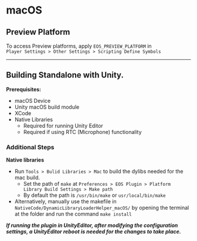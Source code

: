 # macOS 

## Preview Platform

To access Preview platforms, apply `EOS_PREVIEW_PLATFORM` in   
`Player Settings > Other Settings > Scripting Define Symbols`

---------------------------------------
## Building Standalone with Unity.

**Prerequisites:**

* macOS Device
* Unity macOS build module
* XCode
* Native Libraries  
  * Required for running Unity Editor
  * Required if using RTC (Microphone) functionality

### Additional Steps

**Native libraries**

* Run `Tools > Bulid Libraries > Mac` to build the dylibs needed for the mac build.
    * Set the path of `make` at `Preferences > EOS Plugin > Platform Library Build Settings > Make path`  
    * By default the path is `/usr/bin/make` or `usr/local/bin/make`
* Alternatively, manually use the makefile in `NativeCode/DynamicLibraryLoaderHelper_macOS/` by opening the terminal at the folder and run the command `make install`


***If running the plugin in UnityEditor, after modifying the configuration settings,
a UnityEditor reboot is needed for the changes to take place.***

